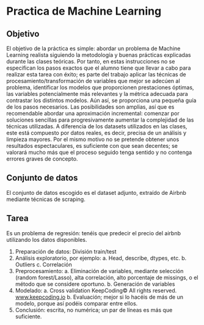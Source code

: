 # Practica de Machine Learning
## Objetivo
El objetivo de la práctica es simple: abordar un problema de Machine Learning realista
siguiendo la metodología y buenas prácticas explicadas durante las clases teóricas. Por
tanto, en estas instrucciones no se especifican los pasos exactos que el alumno tiene que
llevar a cabo para realizar esta tarea con éxito; es parte del trabajo aplicar las técnicas de
procesamiento/transformación de variables que mejor se adecúen al problema, identificar
los modelos que proporcionen prestaciones óptimas, las variables potencialmente más
relevantes y la métrica adecuada para contrastar los distintos modelos. Aún así, se
proporciona una pequeña guía de los pasos necesarios. Las posibilidades son amplias, así
que es recomendable abordar una aproximación incremental: comenzar por soluciones
sencillas para progresivamente aumentar la complejidad de las técnicas utilizadas.
A diferencia de los datasets utilizados en las clases, este está compuesto por datos reales,
es decir, precisa de un análisis y limpieza mayores. Por el mismo motivo no se pretende
obtener unos resultados espectaculares, es suficiente con que sean decentes; se valorará
mucho más que el proceso seguido tenga sentido y no contenga errores graves de
concepto.
## Conjunto de datos
El conjunto de datos escogido es el dataset adjunto, extraído de Airbnb mediante técnicas
de scraping.
## Tarea
Es un problema de regresión: tenéis que predecir el precio del airbnb utilizando los datos
disponibles.
1. Preparación de datos: División train/test
2. Análisis exploratorio, por ejemplo:
a. Head, describe, dtypes, etc.
b. Outliers
c. Correlación
3. Preprocesamiento:
a. Eliminación de variables, mediante selección (random forest/Lasso), alta
correlación, alto porcentaje de missings, o el método que se considere
oportuno.
b. Generación de variables
4. Modelado:
a. Cross validation
KeepCoding© All rights reserved.
www.keepcoding.io
b. Evaluación; mejor si lo hacéis de más de un modelo, porque así podéis
comparar entre ellos.
5. Conclusión: escrita, no numérica; un par de líneas es más que suficiente.

